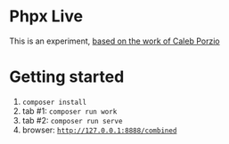 # Phpx Live

This is an experiment, [based on the work of Caleb Porzio](http://calebporzio.com/proof-of-concept-phoenix-liveview-for-laravel)

# Getting started

1. `composer install`
2. tab #1: `composer run work`
3. tab #2: `composer run serve`
4. browser: [`http://127.0.0.1:8888/combined`](http://127.0.0.1:8888/combined)
